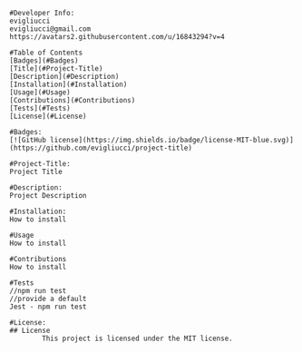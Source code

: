 
    #Developer Info:
    evigliucci
    evigliucci@gmail.com
    https://avatars2.githubusercontent.com/u/16843294?v=4
    
    #Table of Contents
    [Badges](#Badges)
    [Title](#Project-Title)
    [Description](#Description)
    [Installation](#Installation)
    [Usage](#Usage)
    [Contributions](#Contributions)
    [Tests](#Tests)
    [License](#License)

    #Badges:
    [![GitHub license](https://img.shields.io/badge/license-MIT-blue.svg)](https://github.com/evigliucci/project-title)

    #Project-Title:
    Project Title

    #Description:
    Project Description

    #Installation:
    How to install
  
    #Usage
    How to install

    #Contributions
    How to install

    #Tests
    //npm run test
    //provide a default
    Jest - npm run test

    #License:
    ## License
            This project is licensed under the MIT license.
    
